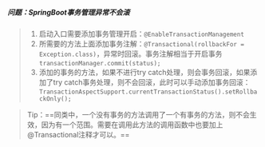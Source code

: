 ##### 问题：SpringBoot事务管理异常不会滚

> 1. 启动入口需要添加事务管理开启：`@EnableTransactionManagement`
> 2. 所需要的方法上面添加事务注解：`@Transactional(rollbackFor = Exception.class)`，异常时回滚。事务注解相当于开启事务`transactionManager.commit(status);`
> 3. 添加的事务的方法，如果不进行try catch处理，则会事务回滚，如果添加了try catch事务处理，则不会回滚，此时可以手动添加事务回滚：`TransactionAspectSupport.currentTransactionStatus().setRollbackOnly();`

> Tip：==同类中，一个没有事务的方法调用了一个有事务的方法，则不会生效，因为有一个范围。需要在调用此方法的调用函数中也要加上@Transactional注释才可以。==








































